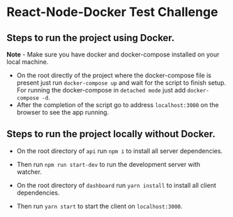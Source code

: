 # React-Node-Docker Test Challenge

## Steps to run the project using Docker.

**Note** - Make sure you have docker and docker-compose installed on your local machine.

- On the root directly of the project where the docker-compose file is present just run `docker-compose up` and wait for the script to finish setup. For running the docker-compose in `detached mode` just add `docker-compose -d`.
- After the completion of the script go to address `localhost:3000` on the browser to see the app running.

## Steps to run the project locally without Docker.

- On the root directory of `api` run `npm i` to install all server dependencies.
- Then run `npm run start-dev` to run the development server with watcher.

- On the root directory of `dashboard` run `yarn install` to install all client dependencies.
- Then run `yarn start` to start the client on `localhost:3000`.  